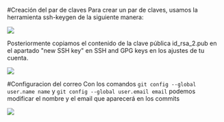 #Creación del par de claves
Para crear un par de claves, usamos la herramienta ssh-keygen de la siguiente manera:

![](https://github.com/ismaelmontesinos/RegistroDiraya/Documentos/images/ssh.png)

Posteriormente copiamos el contenido de la clave pública id_rsa_2.pub en el apartado "new SSH key" en SSH and GPG keys en los ajustes de tu cuenta.

![](https://github.com/ismaelmontesinos/RegistroDiraya/Documentos/images/ssh_key.png)

#Configuracion del correo
Con los comandos `git config --global user.name name` y `git config --global user.email email` podemos modificar el nombre y el email que aparecerá en los commits

![](https://github.com/ismaelmontesinos/RegistroDiraya/Documentos/images/email.png)
